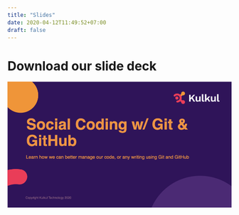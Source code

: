 ```yaml
---
title: "Slides"
date: 2020-04-12T11:49:52+07:00
draft: false
---
```


# Download our slide deck

[![Download Slides: Click to download!][logo]][slide]

[logo]: ./front-slide.png "Front Slide"
[slide]: https://www.dropbox.com/s/8cbkbcdihxbjcjl/GIt%20%26%20Github%20Workshop%20Slides.pdf?dl=0